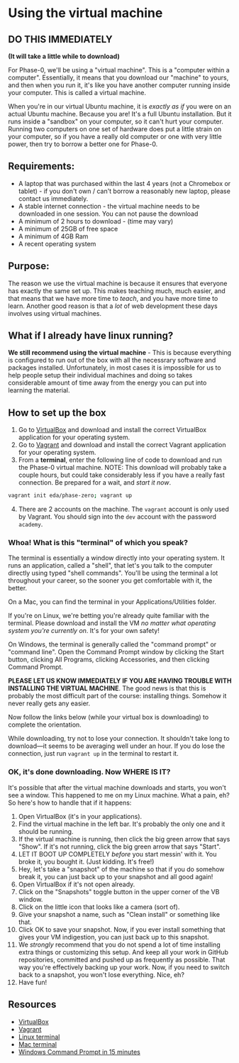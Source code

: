 # Using the virtual machine

## DO THIS IMMEDIATELY

**(It will take a little while to download)**

For Phase-0, we'll be using a "virtual machine". This is a "computer within a computer". Essentially, it means that you download our "machine" to yours, and then when you run it, it's like you have another computer running inside your computer. This is called a virtual machine.

When you're in our virtual Ubuntu machine, it is *exactly as if* you were on an actual Ubuntu machine. Because you are! It's a full Ubuntu installation. But it runs inside a "sandbox" on your computer, so it can't hurt your computer. Running two computers on one set of hardware does put a little strain on your computer, so if you have a really old computer or one with very little power, then try to borrow a better one for Phase-0.

## Requirements:
* A laptop that was purchased within the last 4 years (not a Chromebox or tablet) - if you don't own / can't borrow a reasonably new laptop, please contact us immediately.
* A stable internet connection - the virtual machine needs to be downloaded in one session. You can not pause the download
* A minimum of 2 hours to download - (time may vary)
* A minimum of 25GB of free space
* A minimum of 4GB Ram
* A recent operating system

<!--
> Note: Altogether, the virtual machine (VM) and applications, plus a snapshot will take around 14 GB. Figure 15 to be safe. You'll need room, too, so you should have at least 20 GB or more free space on your computer before you start. See the note below. Download times seem to be averaging around 2 hours for us, though we've seen under an hour. Your mileage may vary, as they say. Actual download should be around 4 GB, altogether.

> Your computer needs to be powerful enough to run the virtual machine. In general a laptop computer (not a Chromebox or tablet or equivalent) purchased in the last two or three years with a minimum of 4 GB of RAM, and running a recent operating system is required. You'll also need at least 20 GB of space to have room to breathe.

> If you attempt to install Vagrant and/or VirtualBox and you get a warning that your operating system is not new enough, either upgrade your OS or contact us. If you don't have room, please try to move things off your drive, possibly to the cloud or a remote drive, in order to make room. Contact us if you have problems.
-->

## Purpose:

The reason we use the virtual machine is because it ensures that everyone has exactly the same set up. This makes teaching much, much easier, and that means that we have more time to *teach*, and you have more time to learn. Another good reason is that a *lot* of web development these days involves using virtual machines.

## What if I already have linux running?

**We still recommend using the virtual machine** - This is because everything is configured to run out of the box with all the necessrary software and packages installed. Unfortunately, in most cases it is impossible for us to help people setup their individual machines and doing so takes considerable amount of time away from the energy you can put into learning the material.

## How to set up the box

1. Go to [VirtualBox](https://www.virtualbox.org/wiki/Downloads) and download and install the correct VirtualBox application for your operating system.
2. Go to [Vagrant](https://www.vagrantup.com/downloads.html) and download and install the correct Vagrant application for your operating system.
3. From a **terminal**, enter the following line of code to download and run the Phase-0 virtual machine. NOTE: This download will probably take a couple hours, but could take considerably less if you have a really fast connection. Be prepared for a wait, and ​*start it now*​.

```sh
vagrant init eda/phase-zero; vagrant up
```

4. There are 2 accounts on the machine. The `vagrant` account is only used by Vagrant. You should sign into the `dev` account with the password `academy`.

### Whoa! What is this "terminal" of which you speak?

The terminal is essentially a window directly into your operating system. It runs an application, called a "shell", that let's you talk to the computer directly using typed "shell commands". You'll be using the terminal a lot throughout your career, so the sooner you get comfortable with it, the better.

On a Mac, you can find the terminal in your Applications/Utilities folder.

If you're on Linux, we're betting you're already quite familiar with the terminal. Please download and install the VM *no matter what operating system you're currently on*. It's for your own safety!

On Windows, the terminal is generally called the "command prompt" or "command line". Open the Command Prompt window by clicking the Start button, clicking All Programs, clicking Accessories, and then clicking Command Prompt.

**PLEASE LET US KNOW IMMEDIATELY IF YOU ARE HAVING TROUBLE WITH INSTALLING THE VIRTUAL MACHINE**. The good news is that this is probably the most difficult part of the course: installing things. Somehow it never really gets any easier.

Now follow the links below (while your virtual box is downloading) to complete the orientation.

While downloading, try not to lose your connection. It shouldn't take long to download&mdash;it seems to be averaging well under an hour. If you do lose the connection, just run `vagrant up` in the terminal to restart it.

### OK, it's done downloading. Now WHERE IS IT?

It's possible that after the virtual machine downloads and starts, you won't see a window. This happened to me on my Linux machine. What a pain, eh? So here's how to handle that if it happens:

1. Open VirtualBox (it's in your applications).
2. Find the virtual machine in the left bar. It's probably the only one and it should be running.
3. If the virtual machine is running, then click the big green arrow that says "Show". If it's not running, click the big green arrow that says "Start".
4. LET IT BOOT UP COMPLETELY *before* you start messin' with it. You broke it, you bought it. (Just kidding. It's free!)
5. Hey, let's take a "snapshot" of the machine so that if you do somehow break it, you can just back up to your snapshot and all good again!
  1. Open VirtualBox if it's not open already.
  2. Click on the "Snapshots" toggle button in the upper corner of the VB window.
  3. Click on the little icon that looks like a camera (sort of).
  4. Give your snapshot a name, such as "Clean install" or something like that.
  5. Click OK to save your snapshot. Now, if you ever install something that gives your VM indigestion, you can just back up to this snapshot.
  6. We *strongly* recommend that you do not spend a lot of time installing extra things or customizing this setup. And keep all your work in GitHub repositories, committed and pushed up as frequently as possible. That way you're effectively backing up your work. Now, if you need to switch back to a snapshot, you won't lose everything. Nice, eh?
6. Have fun!

## Resources

- [VirtualBox](https://www.virtualbox.org/)
- [Vagrant](https://www.vagrantup.com/)
- [Linux terminal](http://ryanstutorials.net/linuxtutorial/commandline.php)
- [Mac terminal](http://www.macworld.co.uk/feature/mac-software/get-more-out-of-os-x-terminal-3608274/)
- [Windows Command Prompt in 15 minutes](http://www.cs.princeton.edu/courses/archive/spr05/cos126/cmd-prompt.html)

